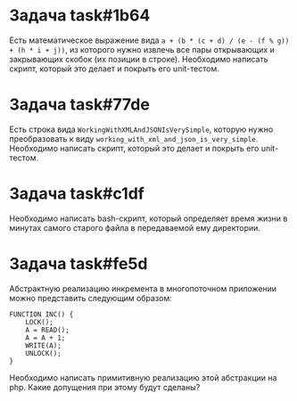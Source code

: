 # Задача task#1b64

Есть математическое выражение вида ```a + (b * (c + d) / (e - (f % g)) + (h * i + j))```, из которого нужно извлечь все пары открывающих и закрывающих скобок (их позиции в строке).
Необходимо написать скрипт, который это делает и покрыть его unit-тестом.

# Задача task#77de

Есть строка вида ```WorkingWithXMLAndJSONIsVerySimple```, которую нужно преобразовать к виду ```working_with_xml_and_json_is_very_simple```.
Необходимо написать скрипт, который это делает и покрыть его unit-тестом.

# Задача task#c1df

Необходимо написать bash-скрипт, который определяет время жизни в минутах самого старого файла в передаваемой ему директории.

# Задача task#fe5d

Абстрактную реализацию инкремента в многопоточном приложении можно представить следующим образом:

```
FUNCTION INC() {
    LOCK();
    A = READ();
    A = A + 1;
    WRITE(A);
    UNLOCK();
}
```

Необходимо написать примитивную реализацию этой абстракции на php. Какие допущения при этому будут сделаны?

